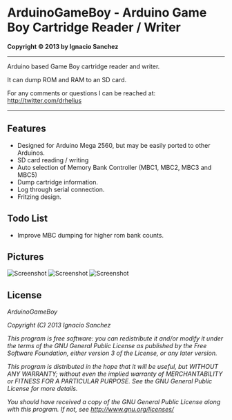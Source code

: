 ArduinoGameBoy - Arduino Game Boy Cartridge Reader / Writer
=======
<b>Copyright &copy; 2013 by Ignacio Sanchez</b>

----------

Arduino based Game Boy cartridge reader and writer. 

It can dump ROM and RAM to an SD card.

For any comments or questions I can be reached at: http://twitter.com/drhelius

----------

Features
--------

- Designed for Arduino Mega 2560, but may be easily ported to other Arduinos.
- SD card reading / writing
- Auto selection of Memory Bank Controller (MBC1, MBC2, MBC3 and MBC5)
- Dump cartridge information.
- Log through serial connection.
- Fritzing design.

Todo List
-----------
- Improve MBC dumping for higher rom bank counts.

Pictures
-----------

![Screenshot](http://www.geardome.com/files/arduinogb/gameboy_read.jpg)
![Screenshot](http://www.geardome.com/files/arduinogb/arduino_gameboy_1.jpg)
![Screenshot](http://www.geardome.com/files/arduinogb/arduino_gameboy_2.jpg)

License
-------

<i>ArduinoGameBoy</i>

<i>Copyright (C) 2013  Ignacio Sanchez</i>

<i>This program is free software: you can redistribute it and/or modify</i>
<i>it under the terms of the GNU General Public License as published by</i>
<i>the Free Software Foundation, either version 3 of the License, or</i>
<i>any later version.</i>

<i>This program is distributed in the hope that it will be useful,</i>
<i>but WITHOUT ANY WARRANTY; without even the implied warranty of</i>
<i>MERCHANTABILITY or FITNESS FOR A PARTICULAR PURPOSE. See the</i>
<i>GNU General Public License for more details.</i>

<i>You should have received a copy of the GNU General Public License</i>
<i>along with this program.  If not, see http://www.gnu.org/licenses/</i>
